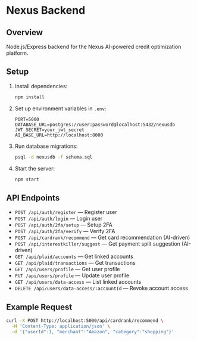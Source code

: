 # Nexus Backend

## Overview
Node.js/Express backend for the Nexus AI-powered credit optimization platform.

## Setup
1. Install dependencies:
   ```sh
   npm install
   ```
2. Set up environment variables in `.env`:
   ```
   PORT=5000
   DATABASE_URL=postgres://user:password@localhost:5432/nexusdb
   JWT_SECRET=your_jwt_secret
   AI_BASE_URL=http://localhost:8000
   ```
3. Run database migrations:
   ```sh
   psql -d nexusdb -f schema.sql
   ```
4. Start the server:
   ```sh
   npm start
   ```

## API Endpoints
- `POST /api/auth/register` — Register user
- `POST /api/auth/login` — Login user
- `POST /api/auth/2fa/setup` — Setup 2FA
- `POST /api/auth/2fa/verify` — Verify 2FA
- `POST /api/cardrank/recommend` — Get card recommendation (AI-driven)
- `POST /api/interestkiller/suggest` — Get payment split suggestion (AI-driven)
- `GET /api/plaid/accounts` — Get linked accounts
- `GET /api/plaid/transactions` — Get transactions
- `GET /api/users/profile` — Get user profile
- `PUT /api/users/profile` — Update user profile
- `GET /api/users/data-access` — List linked accounts
- `DELETE /api/users/data-access/:accountId` — Revoke account access

## Example Request
```sh
curl -X POST http://localhost:5000/api/cardrank/recommend \
  -H 'Content-Type: application/json' \
  -d '{"userId":1, "merchant":"Amazon", "category":"shopping"}'
``` 